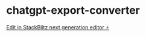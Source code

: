 # chatgpt-export-converter

[Edit in StackBlitz next generation editor ⚡️](https://stackblitz.com/~/github.com/itsbrex/chatgpt-export-converter)